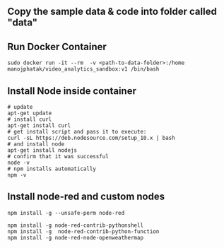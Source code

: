 ## Copy the sample data & code into folder called "data"

## Run Docker Container
```
sudo docker run -it --rm  -v <path-to-data-folder>:/home manojphatak/video_analytics_sandbox:v1 /bin/bash
```

## Install Node inside container
```
# update 
apt-get update
# install curl 
apt-get install curl
# get install script and pass it to execute: 
curl -sL https://deb.nodesource.com/setup_10.x | bash
# and install node 
apt-get install nodejs
# confirm that it was successful 
node -v
# npm installs automatically 
npm -v
```

## Install node-red and custom nodes
```
npm install -g --unsafe-perm node-red
```

```
npm install -g node-red-contrib-pythonshell
npm install -g  node-red-contrib-python-function
npm install -g node-red-node-openweathermap
```
